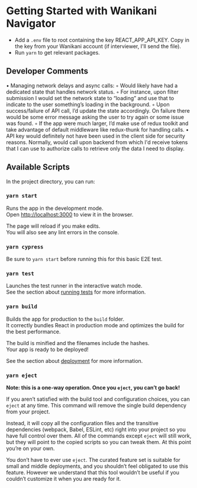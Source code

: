 # Getting Started with Wanikani Navigator

- Add a `.env` file to root containing the key REACT_APP_API_KEY. Copy in the key from your Wanikani account (if interviewer, I'll send the file).
- Run `yarn` to get relevant packages.

## Developer Comments
• Managing network delays and async calls:
    ◦ Would likely have had a dedicated state that handles network status.
    ◦ For instance, upon filter submission I would set the network state to “loading” and use that to indicate to the user something’s loading in the background.
    ◦ Upon success/failure of API call, I’d update the state accordingly. On failure there would be some error message asking the user to try again or some issue was found.
    ◦ If the app were much larger, I’d make use of redux toolkit and take advantage of default middleware like redux-thunk for handling calls.
• API key would definitely not have been used in the client side for security reasons. Normally, would call upon backend from which I'd receive tokens that I can use to authorize calls to retrieve only the data I need to display.

## Available Scripts

In the project directory, you can run:

### `yarn start`

Runs the app in the development mode.\
Open [http://localhost:3000](http://localhost:3000) to view it in the browser.

The page will reload if you make edits.\
You will also see any lint errors in the console.

### `yarn cypress`

Be sure to `yarn start` before running this for this basic E2E test.

### `yarn test`

Launches the test runner in the interactive watch mode.\
See the section about [running tests](https://facebook.github.io/create-react-app/docs/running-tests) for more information.

### `yarn build`

Builds the app for production to the `build` folder.\
It correctly bundles React in production mode and optimizes the build for the best performance.

The build is minified and the filenames include the hashes.\
Your app is ready to be deployed!

See the section about [deployment](https://facebook.github.io/create-react-app/docs/deployment) for more information.

### `yarn eject`

**Note: this is a one-way operation. Once you `eject`, you can’t go back!**

If you aren’t satisfied with the build tool and configuration choices, you can `eject` at any time. This command will remove the single build dependency from your project.

Instead, it will copy all the configuration files and the transitive dependencies (webpack, Babel, ESLint, etc) right into your project so you have full control over them. All of the commands except `eject` will still work, but they will point to the copied scripts so you can tweak them. At this point you’re on your own.

You don’t have to ever use `eject`. The curated feature set is suitable for small and middle deployments, and you shouldn’t feel obligated to use this feature. However we understand that this tool wouldn’t be useful if you couldn’t customize it when you are ready for it.
